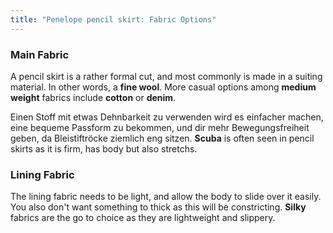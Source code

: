```yaml
---
title: "Penelope pencil skirt: Fabric Options"
---
```


### Main Fabric

A pencil skirt is a rather formal cut, and most commonly is made in a suiting material. In other words, a **fine wool**. More casual options among **medium weight** fabrics include **cotton** or **denim**.

Einen Stoff mit etwas Dehnbarkeit zu verwenden wird es einfacher machen, eine bequeme Passform zu bekommen, und dir mehr Bewegungsfreiheit geben, da Bleistiftröcke ziemlich eng sitzen. **Scuba** is often seen in pencil skirts as it is firm, has body but also stretchs.

### Lining Fabric

The lining fabric needs to be light, and allow the body to slide over it easily. You also don't want something to thick as this will be constricting. **Silky** fabrics are the go to choice as they are lightweight and slippery.
